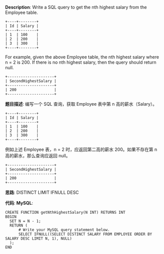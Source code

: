 __Description__:
Write a SQL query to get the nth highest salary from the Employee table.
```
+----+--------+
| Id | Salary |
+----+--------+
| 1  | 100    |
| 2  | 200    |
| 3  | 300    |
+----+--------+
```
For example, given the above Employee table, the nth highest salary where n = 2 is 200. If there is no nth highest salary, then the query should return null.

```
+---------------------+
| SecondHighestSalary |
+---------------------+
| 200                 |
+---------------------+
```

__题目描述__:
编写一个 SQL 查询，获取 Employee 表中第 n 高的薪水（Salary）。
```
+----+--------+
| Id | Salary |
+----+--------+
| 1  | 100    |
| 2  | 200    |
| 3  | 300    |
+----+--------+
```
例如上述 Employee 表，n = 2 时，应返回第二高的薪水 200。如果不存在第 n 高的薪水，那么查询应返回 null。
```
+---------------------+
| SecondHighestSalary |
+---------------------+
| 200                 |
+---------------------+
```

__思路__:
DISTINCT
LIMIT
IFNULL
DESC

__代码__:
__MySQL__:
```
CREATE FUNCTION getNthHighestSalary(N INT) RETURNS INT
BEGIN
  SET N = N - 1;
  RETURN (
      # Write your MySQL query statement below.
      SELECT IFNULL((SELECT DISTINCT SALARY FROM EMPLOYEE ORDER BY SALARY DESC LIMIT N, 1), NULL)
  );
END
```